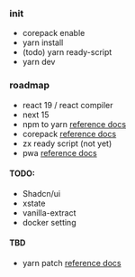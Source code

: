 ### init
- corepack enable
- yarn install
- (todo) yarn ready-script
- yarn dev


### roadmap

- react 19 / react compiler
- next 15
- npm to yarn <a href="https://classic.yarnpkg.com/lang/en/docs/migrating-from-npm/">reference docs</a>
- corepack <a href="https://nodejs.org/api/corepack.html">reference docs</a>
- zx ready script (not yet)
- pwa <a href="https://nextjs.org/docs/app/building-your-application/configuring/progressive-web-apps">reference docs</a>

#### TODO:
- Shadcn/ui
- xstate
- vanilla-extract
- docker setting

#### TBD
- yarn patch <a href="https://yarnpkg.com/cli/patch">reference docs</a>